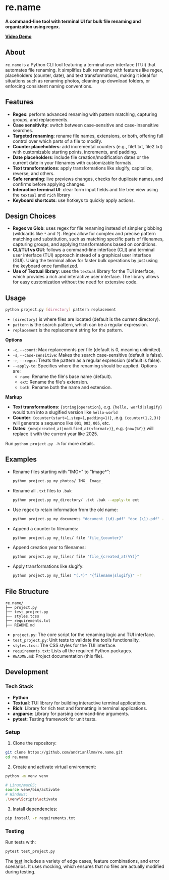 # re.name

**A command-line tool with terminal UI for bulk file renaming and organization using regex.**

**[Video Demo](https://www.youtube.com/watch?v=dQw4w9WgXcQ)**

## About

`re.name` is a Python CLI tool featuring a terminal user interface (TUI) that automates file renaming. It simplifies bulk renaming with features like regex, placeholders (counter, date), and text transformations, making it ideal for situations such as renaming photos, cleaning up download folders, or enforcing consistent naming conventions.

## Features

- **Regex**: perform advanced renaming with pattern matching, capturing groups, and replacements.
- **Case sensitivity**: switch between case-sensitive and case-insensitive searches.
- **Targeted renaming**: rename file names, extensions, or both, offering full control over which parts of a file to modify.
- **Counter placeholders**: add incremental counters (e.g., file1.txt, file2.txt) with customizable starting points, increments, and padding.
- **Date placeholders**: include file creation/modification dates or the current date in your filenames with customizable formats.
- **Text transformations**: apply transformations like slugify, capitalize, reverse, and others.
- **Safe renaming**: live previews changes, checks for duplicate names, and confirms before applying changes.
- **Interactive terminal UI**: clear form input fields and file tree view using the `textual` and `rich` library
- **Keyboard shortcuts**: use hotkeys to quickly apply actions.

## Design Choices

- **Regex vs Glob**: uses regex for file renaming instead of simpler globbing (wildcards like `*` and `?`). Regex allow for complex and precise pattern matching and substitution, such as matching specific parts of filenames, capturing groups, and applying transformations based on conditions.
- **CLI/TUI vs GUI**: follows a command-line interface (CLI) and terminal user interface (TUI) approach instead of a graphical user interface (GUI). Using the terminal allow for faster bulk operations by just using the keyboard once familiarized.
- **Use of Textual library**: uses the `textual` library for the TUI interface, which provides a rich and interactive user interface. The library allows for easy customization without the need for extensive code.

## Usage

```bash
python project.py [directory] pattern replacement
```

- `[directory]` is where files are located (default is the current directory).
- `pattern` is the search pattern, which can be a regular expression.
- `replacement` is the replacement string for the pattern.

**Options**

- `-c`, `--count`: Max replacements per file (default is 0, meaning unlimited).
- `-s`, `--case-sensitive`: Makes the search case-sensitive (default is false).
- `-r`, `--regex`: Treats the pattern as a regular expression (default is false).
- `--apply-to`: Specifies where the renaming should be applied. Options are:
  - `name`: Rename the file's base name (default).
  - `ext`: Rename the file's extension.
  - `both`: Rename both the name and extension.

**Markup**

- **Text transformations**: `{string|operation}`, e.g. `{hello, world|slugify}` would turn into a slugified version like `hello-world`
- **Counter**: `{counter(start=1,step=1,padding=1)}`, .e.g. `{counter(1,2,3)}` will generate a sequence like `001`, `003`, `005`, etc.
- **Dates**: `{now|created_at|modified_at(<format>)}`, e.g. `{now(%Y)}` will replace it with the current year like 2025.

Run `python project.py -h` for more details.

## Examples

- Rename files starting with "IMG*" to "Image*":

  ```bash
  python project.py my_photos/ IMG_ Image_
  ```

- Rename all `.txt` files to `.bak`:

  ```bash
  python project.py my_directory/ .txt .bak --apply-to ext
  ```

- Use regex to retain information from the old name:

  ```bash
  python project.py my_documents "document (\d).pdf" "doc (\1).pdf" -r
  ```

- Append a counter to filenames:

  ```bash
  python project.py my_files/ file "file_{counter}"
  ```

- Append creation year to filenames:

  ```bash
  python project.py my_files/ file "file_{created_at(%Y)}"
  ```

- Apply transformations like slugify:

  ```bash
  python project.py my_files "(.*)" "{filename|slugify}" -r
  ```

## File Structure

```
re.name/
├── project.py
├── test_project.py
├── styles.tcss
├── requirements.txt
├── README.md
```

- `project.py`: The core script for the renaming logic and TUI interface.
- `test_project.py`: Unit tests to validate the tool’s functionality.
- `styles.tcss`: The CSS styles for the TUI interface.
- `requirements.txt`: Lists all the required Python packages.
- `README.md`: Project documentation (this file).

## Development

### Tech Stack

- **Python**
- **Textual**: TUI library for building interactive terminal applications.
- **Rich**: Library for rich text and formatting in terminal applications.
- **argparse**: Library for parsing command-line arguments.
- **pytest**: Testing framework for unit tests.

### Setup

1. Clone the repository:

```bash
git clone https://github.com/andrianllmm/re.name.git
cd re.name
```

2. Create and activate virtual environment:

```bash
python -m venv venv

# Linux/macOS:
source venv/bin/activate
# Windows:
.\venv\Scripts\activate
```

3. Install dependencies:

```bash
pip install -r requirements.txt
```

### Testing

Run tests with:

```bash
pytest test_project.py
```

The [test](test_project.py) includes a variety of edge cases, feature combinations, and error scenarios.
It uses mocking, which ensures that no files are actually modified during testing.
